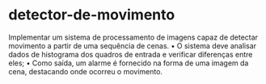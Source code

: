 # detector-de-movimento
Implementar um sistema de processamento de imagens capaz de detectar movimento a partir de uma sequência de cenas. • O sistema deve analisar dados de histograma dos quadros de entrada e verificar diferenças entre eles; • Como saída, um alarme é fornecido na forma de uma imagem da cena, destacando onde ocorreu o movimento.
